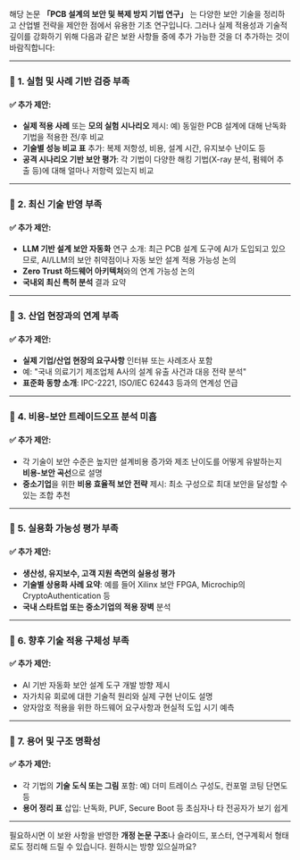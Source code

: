 해당 논문 **「PCB 설계의 보안 및 복제 방지 기법 연구」** 는 다양한 보안 기술을 정리하고 산업별 전략을 제안한 점에서 유용한 기초 연구입니다. 그러나 실제 적용성과 기술적 깊이를 강화하기 위해 다음과 같은 보완 사항들 중에 추가 가능한 것을 더 추가하는 것이 바람직합니다:

---

### 📌 **1. 실험 및 사례 기반 검증 부족**

#### ✅ 추가 제안:
- **실제 적용 사례** 또는 **모의 실험 시나리오** 제시: 예) 동일한 PCB 설계에 대해 난독화 기법을 적용한 전/후 비교
- **기술별 성능 비교 표** 추가: 복제 저항성, 비용, 설계 시간, 유지보수 난이도 등
- **공격 시나리오 기반 보안 평가**: 각 기법이 다양한 해킹 기법(X-ray 분석, 펌웨어 추출 등)에 대해 얼마나 저항력 있는지 비교

---

### 📌 **2. 최신 기술 반영 부족**

#### ✅ 추가 제안:
- **LLM 기반 설계 보안 자동화** 연구 소개: 최근 PCB 설계 도구에 AI가 도입되고 있으므로, AI/LLM의 보안 취약점이나 자동 보안 설계 적용 가능성 논의
- **Zero Trust 하드웨어 아키텍처**와의 연계 가능성 논의
- **국내외 최신 특허 분석** 결과 요약

---

### 📌 **3. 산업 현장과의 연계 부족**

#### ✅ 추가 제안:
- **실제 기업/산업 현장의 요구사항** 인터뷰 또는 사례조사 포함
- 예: "국내 의료기기 제조업체 A사의 설계 유출 사건과 대응 전략 분석"
- **표준화 동향 소개**: IPC-2221, ISO/IEC 62443 등과의 연계성 언급

---

### 📌 **4. 비용-보안 트레이드오프 분석 미흡**

#### ✅ 추가 제안:
- 각 기술이 보안 수준은 높지만 설계비용 증가와 제조 난이도를 어떻게 유발하는지 **비용-보안 곡선**으로 설명
- **중소기업**을 위한 **비용 효율적 보안 전략** 제시: 최소 구성으로 최대 보안을 달성할 수 있는 조합 추천

---

### 📌 **5. 실용화 가능성 평가 부족**

#### ✅ 추가 제안:
- **생산성, 유지보수, 고객 지원 측면의 실용성 평가**
- **기술별 상용화 사례 요약**: 예를 들어 Xilinx 보안 FPGA, Microchip의 CryptoAuthentication 등
- **국내 스타트업 또는 중소기업의 적용 장벽** 분석

---

### 📌 **6. 향후 기술 적용 구체성 부족**

#### ✅ 추가 제안:
- AI 기반 자동화 보안 설계 도구 개발 방향 제시
- 자가치유 회로에 대한 기술적 원리와 실제 구현 난이도 설명
- 양자암호 적용을 위한 하드웨어 요구사항과 현실적 도입 시기 예측

---

### 📌 **7. 용어 및 구조 명확성**

#### ✅ 추가 제안:
- 각 기법의 **기술 도식 또는 그림** 포함: 예) 더미 트레이스 구성도, 컨포멀 코팅 단면도 등
- **용어 정리 표** 삽입: 난독화, PUF, Secure Boot 등 초심자나 타 전공자가 보기 쉽게

---

필요하시면 이 보완 사항을 반영한 **개정 논문 구조**나 슬라이드, 포스터, 연구계획서 형태로도 정리해 드릴 수 있습니다. 원하시는 방향 있으실까요?
